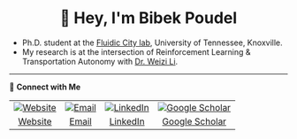 <h1 align="center">👋 Hey, I'm Bibek Poudel</h1>

- Ph.D. student at the [Fluidic City lab](), University of Tennessee, Knoxville.
- My research is at the intersection of Reinforcement Learning & Transportation Autonomy with [Dr. Weizi Li](https://weizi-li.github.io).

---

💬 **Connect with Me**

<p align="center">
<table>
  <tr>
    <td align="center" style="padding=0;width=50%;">
      <a href="https://poudel-bibek.github.io/">
        <img src="https://img.icons8.com/fluency/48/domain.png" style="margin-bottom:5px;" alt="Website"><br>
        Website
      </a>
    </td>
    <td align="center" style="padding=0;width=50%;">
      <a href="mailto:iambibek@me.com">
        <img src="https://img.icons8.com/fluency/48/mail--v1.png" style="margin-bottom:5px;" alt="Email"><br>
        Email
      </a>
    </td>
    <td align="center" style="padding=0;width=50%;">
      <a href="https://www.linkedin.com/in/poudelbibek/">
        <img src="https://img.icons8.com/color/48/linkedin.png" style="margin-bottom:5px;" alt="LinkedIn"><br>
        LinkedIn
      </a>
    </td>
    <td align="center" style="padding=0;width=50%;">
      <a href="https://scholar.google.com/citations?user=PzBn1jgAAAAJ">
        <img src="https://img.icons8.com/color/48/google-scholar--v3.png" style="margin-bottom:5px;" alt="Google Scholar"><br>
        Google Scholar
      </a>
    </td>
  </tr>
</table>
</p>
